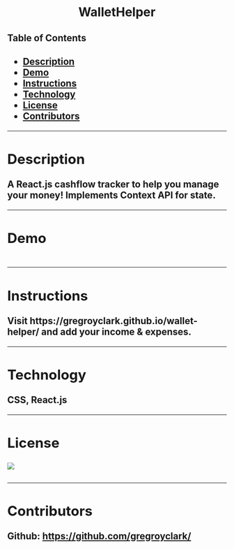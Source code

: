 <h1 align="center">WalletHelper</h1> 
  <h2>Table of Contents<h2>
  <ul>
    <li>
     <a href="#description">Description</a>
    </li>
    <li>
      <a href="#demo">Demo</a>
    </li>
    <li>
      <a href="#instructions">Instructions</a>
    </li>
    <li>
      <a href="#tech">Technology</a>
    </li>
    <li>
      <a href="#license">License</a>
    </li>
    <li>
      <a href="#contributors">Contributors</a>
    </li>
  </ul>
    <hr>
  <div id="description"><h2>Description</h2></div>
  <p>A React.js cashflow tracker to help you manage your money! Implements Context API for state.</p>

  <hr>

  <div id="demo"><h2>Demo</h2></div>
  <p><img src=""></p>

  <hr>

  <div id="instructions"><h2>Instructions</h2> </div>
  <p>Visit https://gregroyclark.github.io/wallet-helper/ and add your income & expenses.</p>
  
  <hr>
  
  <div id="tech"><h2>Technology</h2></div>           
  <p> CSS, React.js</p>
  
  <hr>
  
  <div id="license"><h2>License</h2></div>
  <p><img align="left" src="https://img.shields.io/badge/License-MIT-blue"></p>
  
  <br>
  <hr>
  
  <div id="contributors"><h2>Contributors</h2></div>
  <p>
    Github:
    <a href="https://github.com/gregroyclark/">
      https://github.com/gregroyclark/
    </a>
  </p>
